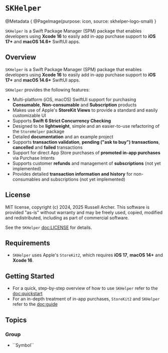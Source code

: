 # ``SKHelper``

@Metadata {
    @PageImage(purpose: icon, source: skhelper-logo-small) 
}

`SKHelper` is a Swift Package Manager (SPM) package that enables developers using **Xcode 16** to easily add in-app purchase 
support to **iOS 17+** and **macOS 14.6+** SwiftUI apps. 

## Overview

`SKHelper` is a Swift Package Manager (SPM) package that enables developers using **Xcode 16** to easily add in-app purchase 
support to **iOS 17+** and **macOS 14.6+** SwiftUI apps. 

`SKHelper` provides the following features:

- Multi-platform (iOS, macOS) SwiftUI support for purchasing **Consumable**, **Non-consumable** and **Subscription** products
- Makes use of Apple's **StoreKit Views** to provide a standard and easily customizable UI
- Supports **Swift 6 Strict Concurrency Checking** 
- Designed to be **lightweight**, simple and an easier-to-use refactoring of the `StoreHelper` package
- Detailed **documentation** and an example project
- Supports **transaction validation**, **pending ("ask to buy") transactions**, **cancelled** and **failed** transactions
- Support for direct App Store purchases of **promoted in-app purchases** via Purchase Intents
- Supports customer **refunds** and management of **subscriptions** (not yet implemented)
- Provides detailed **transaction information and history** for non-consumables and subscriptions (not yet implemented)

## License

MIT license, copyright (c) 2024, 2025 Russell Archer. This software is provided "as-is" without warranty and may be freely used, copied, 
modified and redistributed, including as part of commercial software. 

See the `SKHelper` <doc:LICENSE> for details.

## Requirements

- `SKHelper` uses Apple's `StoreKit2`, which requires **iOS 17**, **macOS 14+** and **Xcode 16**.

## Getting Started

- For a quick, step-by-step overview of how to use `SKHelper` refer to the <doc:quickstart> 
- For an in-depth treatment of in-app purchases, `StoreKit2` and `SKHelper` refer to the <doc:guide>

## Topics

### <!--@START_MENU_TOKEN@-->Group<!--@END_MENU_TOKEN@-->

- <!--@START_MENU_TOKEN@-->``Symbol``<!--@END_MENU_TOKEN@-->

